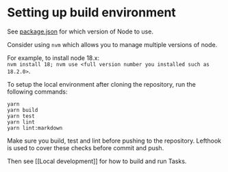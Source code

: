 # Setting up build environment

See [package.json](https://github.com/obsidian-tasks-group/obsidian-tasks/blob/main/package.json) for which version of Node to use.

Consider using `nvm` which allows you to manage multiple versions of node.

For example, to install node 18.x:\
 `nvm install 18; nvm use <full version number you installed such as 18.2.0>`.

To setup the local environment after cloning the repository, run the following commands:

```shell
yarn
yarn build
yarn test
yarn lint
yarn lint:markdown
```

Make sure you build, test and lint before pushing to the repository. Lefthook is used to cover these checks before commit and push.

Then see [[Local development]] for how to build and run Tasks.

